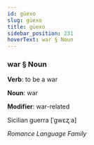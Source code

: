 ```yaml
---
id: güexo
slug: güexo
title: güexo
sidebar_position: 231
hoverText: war § Noun
---
```


### war § Noun

**Verb**: to be a war

**Noun**: war

**Modifier**: war-related

Sicilian guerra [ˈɡwɛʐːa]

*Romance Language Family*